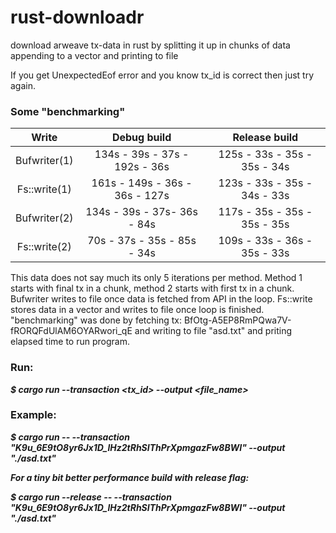 # rust-downloadr
download arweave tx-data in rust by splitting it up in chunks of data appending to a vector and printing to file

If you get UnexpectedEof error and you know tx_id is correct then just try again.

### Some "benchmarking"

| Write         | Debug build                   | Release build                |
|:------------: |:-----------------------------:| :---------------------------:|
| Bufwriter(1)  | 134s - 39s - 37s - 192s - 36s | 125s - 33s - 35s - 35s - 34s |
| Fs::write(1)  | 161s - 149s - 36s - 36s - 127s| 123s - 33s - 35s - 34s - 33s |
| Bufwriter(2)  | 134s - 39s - 37s- 36s - 84s   | 117s - 35s - 35s - 35s - 35s |
| Fs::write(2)  | 70s - 37s - 35s - 85s - 34s   | 109s - 33s - 36s - 35s - 33s |

This data does not say much its only 5 iterations per method. 
Method 1 starts with final tx in a chunk, method 2 starts with first tx in a chunk.
Bufwriter writes to file once data is fetched from API in the loop. 
Fs::write stores data in a vector and writes to file once loop is finished.
"benchmarking" was done by fetching tx: BfOtg-A5EP8RmPQwa7V-fRORQFdUlAM6OYARwori_qE and writing to file "asd.txt" and priting elapsed time to run program.

### Run:

***$ cargo run --transaction <tx_id> --output <file_name>***


### Example:

***$ cargo run -- --transaction "K9u_6E9tO8yr6Jx1D_lHz2tRhSIThPrXpmgazFw8BWI" --output "./asd.txt"***

***For a tiny bit better performance build with release flag:***

***$ cargo run --release -- --transaction "K9u_6E9tO8yr6Jx1D_lHz2tRhSIThPrXpmgazFw8BWI" --output "./asd.txt"***
